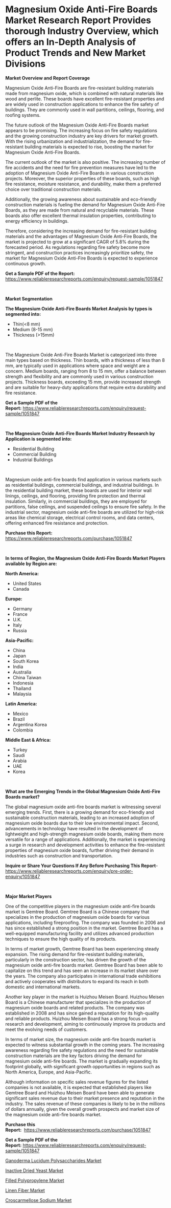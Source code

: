 <p><h1>Magnesium Oxide Anti-Fire Boards Market Research Report Provides thorough Industry Overview, which offers an In-Depth Analysis of Product Trends and New Market Divisions</h1></p><p><strong>Market Overview and Report Coverage</strong></p>
<p><p>Magnesium Oxide Anti-Fire Boards are fire-resistant building materials made from magnesium oxide, which is combined with natural materials like wood and perlite. These boards have excellent fire-resistant properties and are widely used in construction applications to enhance the fire safety of buildings. They are commonly used in wall partitions, ceilings, flooring, and roofing systems.</p><p>The future outlook of the Magnesium Oxide Anti-Fire Boards market appears to be promising. The increasing focus on fire safety regulations and the growing construction industry are key drivers for market growth. With the rising urbanization and industrialization, the demand for fire-resistant building materials is expected to rise, boosting the market for Magnesium Oxide Anti-Fire Boards.</p><p>The current outlook of the market is also positive. The increasing number of fire accidents and the need for fire prevention measures have led to the adoption of Magnesium Oxide Anti-Fire Boards in various construction projects. Moreover, the superior properties of these boards, such as high fire resistance, moisture resistance, and durability, make them a preferred choice over traditional construction materials.</p><p>Additionally, the growing awareness about sustainable and eco-friendly construction materials is fueling the demand for Magnesium Oxide Anti-Fire Boards, as they are made from natural and recyclable materials. These boards also offer excellent thermal insulation properties, contributing to energy efficiency in buildings.</p><p>Therefore, considering the increasing demand for fire-resistant building materials and the advantages of Magnesium Oxide Anti-Fire Boards, the market is projected to grow at a significant CAGR of 5.8% during the forecasted period. As regulations regarding fire safety become more stringent, and construction practices increasingly prioritize safety, the market for Magnesium Oxide Anti-Fire Boards is expected to experience continuous growth.</p></p>
<p><strong>Get a Sample PDF of the Report:</strong> <a href="https://www.reliableresearchreports.com/enquiry/request-sample/1051847">https://www.reliableresearchreports.com/enquiry/request-sample/1051847</a></p>
<p>&nbsp;</p>
<p><strong>Market Segmentation</strong></p>
<p><strong>The Magnesium Oxide Anti-Fire Boards Market Analysis by types is segmented into:</strong></p>
<p><ul><li>Thin(<8 mm)</li><li>Medium (8-15 mm)</li><li>Thickness (>15mm)</li></ul></p>
<p>&nbsp;</p>
<p><p>The Magnesium Oxide Anti-Fire Boards Market is categorized into three main types based on thickness. Thin boards, with a thickness of less than 8 mm, are typically used in applications where space and weight are a concern. Medium boards, ranging from 8 to 15 mm, offer a balance between strength and flexibility and are commonly used in various construction projects. Thickness boards, exceeding 15 mm, provide increased strength and are suitable for heavy-duty applications that require extra durability and fire resistance.</p></p>
<p><strong>Get a Sample PDF of the Report:</strong>&nbsp;<a href="https://www.reliableresearchreports.com/enquiry/request-sample/1051847">https://www.reliableresearchreports.com/enquiry/request-sample/1051847</a></p>
<p>&nbsp;</p>
<p><strong>The Magnesium Oxide Anti-Fire Boards Market Industry Research by Application is segmented into:</strong></p>
<p><ul><li>Residential Building</li><li>Commercial Building</li><li>Industrial Buildings</li></ul></p>
<p>&nbsp;</p>
<p><p>Magnesium oxide anti-fire boards find application in various markets such as residential buildings, commercial buildings, and industrial buildings. In the residential building market, these boards are used for interior wall linings, ceilings, and flooring, providing fire protection and thermal insulation. Similarly, in commercial buildings, they are employed for partitions, false ceilings, and suspended ceilings to ensure fire safety. In the industrial sector, magnesium oxide anti-fire boards are utilized for high-risk areas like chemical storage, electrical control rooms, and data centers, offering enhanced fire resistance and protection.</p></p>
<p><strong>Purchase this Report:</strong>&nbsp; <a href="https://www.reliableresearchreports.com/purchase/1051847">https://www.reliableresearchreports.com/purchase/1051847</a></p>
<p>&nbsp;</p>
<p><strong>In terms of Region, the Magnesium Oxide Anti-Fire Boards Market Players available by Region are:</strong></p>
<p>
    <p> <strong> North America: </strong>
        <ul>
            <li>United States</li>
            <li>Canada</li>
        </ul>
        </p> 
    <p> <strong> Europe: </strong>
        <ul>
            <li>Germany</li>
            <li>France</li>
            <li>U.K.</li>
            <li>Italy</li>
            <li>Russia</li>
        </ul>
        </p> 
    <p> <strong> Asia-Pacific: </strong>
        <ul>
            <li>China</li>
            <li>Japan</li>
            <li>South Korea</li>
            <li>India</li>
            <li>Australia</li>
            <li>China Taiwan</li>
            <li>Indonesia</li>
            <li>Thailand</li>
            <li>Malaysia</li>
        </ul>
        </p> 
    <p> <strong> Latin America: </strong>
        <ul>
            <li>Mexico</li>
            <li>Brazil</li>
            <li>Argentina Korea</li>
            <li>Colombia</li>
        </ul>
        </p> 
    <p> <strong> Middle East & Africa: </strong>
        <ul>
            <li>Turkey</li>
            <li>Saudi</li>
            <li>Arabia</li>
            <li>UAE</li>
            <li>Korea</li>
        </ul>
    </p>
    </p>
<p>&nbsp;</p>
<p><strong>What are the Emerging Trends in the Global Magnesium Oxide Anti-Fire Boards market?</strong></p>
<p><p>The global magnesium oxide anti-fire boards market is witnessing several emerging trends. First, there is a growing demand for eco-friendly and sustainable construction materials, leading to an increased adoption of magnesium oxide boards due to their low environmental impact. Second, advancements in technology have resulted in the development of lightweight and high-strength magnesium oxide boards, making them more versatile for a range of applications. Additionally, the market is experiencing a surge in research and development activities to enhance the fire-resistant properties of magnesium oxide boards, further driving their demand in industries such as construction and transportation.</p></p>
<p><strong>Inquire or Share Your Questions If Any Before Purchasing This Report</strong>- <a href="https://www.reliableresearchreports.com/enquiry/pre-order-enquiry/1051847">https://www.reliableresearchreports.com/enquiry/pre-order-enquiry/1051847</a></p>
<p>&nbsp;</p>
<p><strong>Major Market Players</strong></p>
<p><p>One of the competitive players in the magnesium oxide anti-fire boards market is Gemtree Board. Gemtree Board is a Chinese company that specializes in the production of magnesium oxide boards for various applications, including fireproofing. The company was founded in 2006 and has since established a strong position in the market. Gemtree Board has a well-equipped manufacturing facility and utilizes advanced production techniques to ensure the high quality of its products.</p><p>In terms of market growth, Gemtree Board has been experiencing steady expansion. The rising demand for fire-resistant building materials, particularly in the construction sector, has driven the growth of the magnesium oxide anti-fire boards market. Gemtree Board has been able to capitalize on this trend and has seen an increase in its market share over the years. The company also participates in international trade exhibitions and actively cooperates with distributors to expand its reach in both domestic and international markets.</p><p>Another key player in the market is Huizhou Meisen Board. Huizhou Meisen Board is a Chinese manufacturer that specializes in the production of magnesium oxide boards and related products. The company was established in 2008 and has since gained a reputation for its high-quality and reliable products. Huizhou Meisen Board has a strong focus on research and development, aiming to continuously improve its products and meet the evolving needs of customers.</p><p>In terms of market size, the magnesium oxide anti-fire boards market is expected to witness substantial growth in the coming years. The increasing awareness regarding fire safety regulations and the need for sustainable construction materials are the key factors driving the demand for magnesium oxide anti-fire boards. The market is gradually expanding its footprint globally, with significant growth opportunities in regions such as North America, Europe, and Asia-Pacific.</p><p>Although information on specific sales revenue figures for the listed companies is not available, it is expected that established players like Gemtree Board and Huizhou Meisen Board have been able to generate significant sales revenue due to their market presence and reputation in the industry. The sales revenue of these companies is likely to be in the millions of dollars annually, given the overall growth prospects and market size of the magnesium oxide anti-fire boards market.</p></p>
<p><strong>Purchase this Report:</strong>&nbsp;&nbsp;<a href="https://www.reliableresearchreports.com/purchase/1051847">https://www.reliableresearchreports.com/purchase/1051847</a></p>
<p></p>
<p><strong>Get a Sample PDF of the Report:</strong>&nbsp;<a href="https://www.reliableresearchreports.com/enquiry/request-sample/1051847">https://www.reliableresearchreports.com/enquiry/request-sample/1051847</a></p>
<p><p><a href="https://medium.com/@aliciahaley1989/ganoderma-lucidum-polysaccharides-market-insights-into-market-cagr-market-trends-and-growth-0657caf80667">Ganoderma Lucidum Polysaccharides Market</a></p><p><a href="https://medium.com/@marlonblick/inactive-dried-yeast-market-size-cagr-trends-2024-2030-3d4604a3d56b">Inactive Dried Yeast Market</a></p><p><a href="https://medium.com/@dashawnmoen/filled-polypropylene-market-research-report-its-history-and-forecast-2023-to-2030-ad6810f0e1ac">Filled Polypropylene Market</a></p><p><a href="https://medium.com/@yvettelesch/linen-fiber-market-competitive-analysis-market-trends-and-forecast-to-2030-081ebc2df591">Linen Fiber Market</a></p><p><a href="https://medium.com/@luispacocha/croscarmellose-sodium-market-insight-market-trends-growth-forecasted-from-2023-to-2030-7f0db6180cae">Croscarmellose Sodium Market</a></p></p>